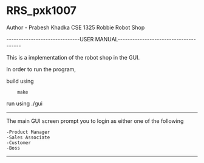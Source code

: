 # RRS_pxk1007
Author - Prabesh Khadka
CSE 1325
Robbie Robot Shop

------------------------------USER MANUAL--------------------------------------

This is a implementation of the robot shop in the GUI.

In order to run the program, 

build using 
		
		make
run using
		./gui

------------------------------------------------------------------------------------
The main GUI screen prompt you to login as either one of the following

	-Product Manager
	-Sales Associate
	-Customer
	-Boss
------------------------------------------------------------------------------------------
